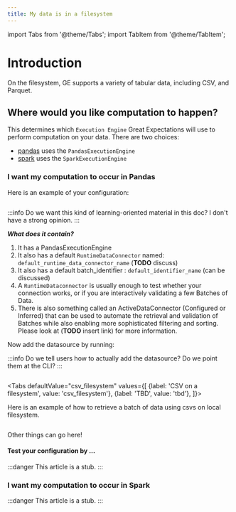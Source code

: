 ```yaml
---
title: My data is in a filesystem
---
```


import Tabs from '@theme/Tabs';
import TabItem from '@theme/TabItem';

# Introduction

On the filesystem, GE supports a variety of tabular data, including CSV, and Parquet.

## Where would you like computation to happen?

This determines which `Execution Engine` Great Expectations will use to perform computation on your data.
There are two choices:

- [pandas](#i-want-my-computation-to-occur-in-pandas) uses the `PandasExecutionEngine`
- [spark](#i-want-my-computation-to-occur-in-spark) uses the `SparkExecutionEngine`

### I want my computation to occur in Pandas

Here is an example of your configuration:

```python file=../../../../integration/code/pandas/filesystem/csv_runtime_data_connector.py#L10-L22
```

:::info
Do we want this kind of learning-oriented material in this doc?
I don't have a strong opinion.
:::

***What does it contain?***
1. It has a PandasExecutionEngine
2. It also has a default `RuntimeDataConnector` named: `default_runtime_data_connector_name` (**TODO** discuss)
3. It also has a default batch_identifier : `default_identifier_name` (can be discussed)
4. A `RuntimeDataconnector` is usually enough to test whether your connection works, or if you are interactively validating a few Batches of Data.
5. There is also something called an ActiveDataConnector (Configured or Inferred) that can be used to automate the retrieval and validation of Batches while also enabling more sophisticated filtering and sorting.
Please look at (**TODO** insert link) for more information.

Now add the datasource by running:

:::info
Do we tell users how to actually add the datasource? Do we point them at the CLI?
:::

```python file=../../../../integration/code/pandas/filesystem/csv_runtime_data_connector.py#L24
```


<Tabs
  defaultValue="csv_filesystem"
  values={[
    {label: 'CSV on a filesystem', value: 'csv_filesystem'},
    {label: 'TBD', value: 'tbd'},
  ]}>
  <TabItem value="csv_filesystem">

Here is an example of how to retrieve a batch of data using csvs on local filesystem.

```python file=../../../../integration/code/pandas/filesystem/csv_runtime_data_connector.py#L26-L34
```

  </TabItem>
  <TabItem value="tbd">Other things can go here!</TabItem>
</Tabs>


#### Test your configuration by ...

:::danger
This article is a stub.
:::


### I want my computation to occur in Spark

:::danger
This article is a stub.
:::
